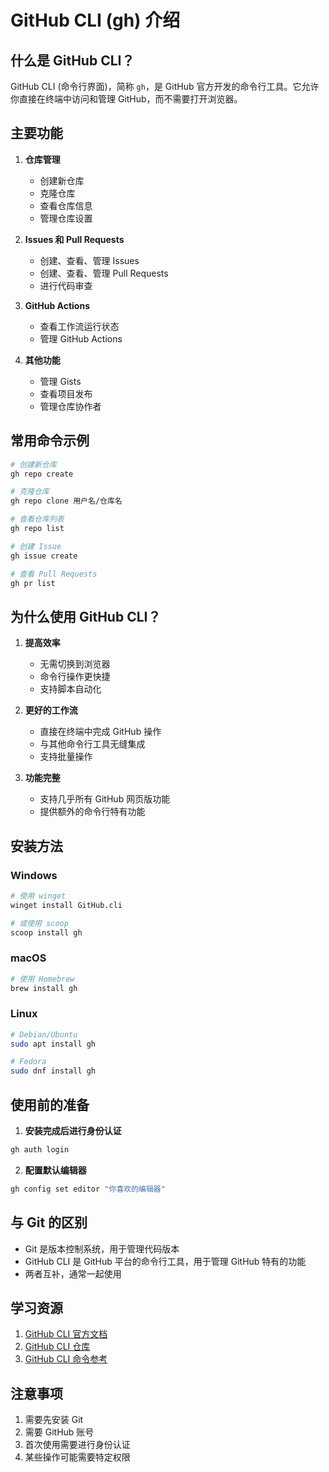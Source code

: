 # GitHub CLI (gh) 介绍

## 什么是 GitHub CLI？

GitHub CLI (命令行界面)，简称 `gh`，是 GitHub 官方开发的命令行工具。它允许你直接在终端中访问和管理 GitHub，而不需要打开浏览器。

## 主要功能

1. **仓库管理**
   - 创建新仓库
   - 克隆仓库
   - 查看仓库信息
   - 管理仓库设置

2. **Issues 和 Pull Requests**
   - 创建、查看、管理 Issues
   - 创建、查看、管理 Pull Requests
   - 进行代码审查

3. **GitHub Actions**
   - 查看工作流运行状态
   - 管理 GitHub Actions

4. **其他功能**
   - 管理 Gists
   - 查看项目发布
   - 管理仓库协作者

## 常用命令示例

```bash
# 创建新仓库
gh repo create

# 克隆仓库
gh repo clone 用户名/仓库名

# 查看仓库列表
gh repo list

# 创建 Issue
gh issue create

# 查看 Pull Requests
gh pr list
```

## 为什么使用 GitHub CLI？

1. **提高效率**
   - 无需切换到浏览器
   - 命令行操作更快捷
   - 支持脚本自动化

2. **更好的工作流**
   - 直接在终端中完成 GitHub 操作
   - 与其他命令行工具无缝集成
   - 支持批量操作

3. **功能完整**
   - 支持几乎所有 GitHub 网页版功能
   - 提供额外的命令行特有功能

## 安装方法

### Windows
```bash
# 使用 winget
winget install GitHub.cli

# 或使用 scoop
scoop install gh
```

### macOS
```bash
# 使用 Homebrew
brew install gh
```

### Linux
```bash
# Debian/Ubuntu
sudo apt install gh

# Fedora
sudo dnf install gh
```

## 使用前的准备

1. **安装完成后进行身份认证**
```bash
gh auth login
```

2. **配置默认编辑器**
```bash
gh config set editor "你喜欢的编辑器"
```

## 与 Git 的区别

- Git 是版本控制系统，用于管理代码版本
- GitHub CLI 是 GitHub 平台的命令行工具，用于管理 GitHub 特有的功能
- 两者互补，通常一起使用

## 学习资源

1. [GitHub CLI 官方文档](https://cli.github.com/manual/)
2. [GitHub CLI 仓库](https://github.com/cli/cli)
3. [GitHub CLI 命令参考](https://cli.github.com/manual/gh_help_reference)

## 注意事项

1. 需要先安装 Git
2. 需要 GitHub 账号
3. 首次使用需要进行身份认证
4. 某些操作可能需要特定权限
